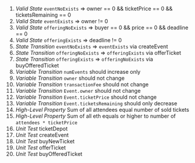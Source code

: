 
1. *Valid State* `eventNoExists` => owner == 0 && ticketPrice == 0 && ticketsRemaining == 0
2. *Valid State* `eventExists` => owner != 0
3. *Valid State* `offeringNoExists` => buyer == 0 && price == 0 && deadline == 0
4. *Valid State* `offeringExists` => deadline != 0
5. *State Transition* `eventNoExists` => `eventExists` via createEvent
6. *State Transition* `offeringNoExists` => `offeringExists` via offerTicket
7. *State Transition* `offeringExists` => `offeringNoExists` via buyOfferedTicket
8. *Variable Transition* `numEvents` should increase only
9. *Variable Transition* `owner` should not change
10. *Variable Transition* `transactionFee` should not change
11. *Variable Transition* `Event.owner` should not change
12. *Variable Transition* `Event.ticketPrice` should not change
13. *Variable Transition* `Event.ticketsRemaining` should only decrease
14. *High-Level Property* Sum of all attendees equal number of sold tickets
15. *High-Level Property* Sum of all eth equals or higher to number of `attendees * ticketPrice`
16. *Unit Test* ticketDepot
17. *Unit Test* createEvent
18. *Unit Test* buyNewTicket
19. *Unit Test* offerTicket
20. *Unit Test* buyOfferedTicket